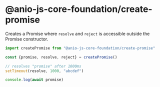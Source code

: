 # @anio-js-core-foundation/create-promise

Creates a Promise where `resolve` and `reject` is accessible outside the Promise constructor.

```js
import createPromise from "@anio-js-core-foundation/create-promise"

const {promise, resolve, reject} = createPromise()

// resolves "promise" after 1000ms
setTimeout(resolve, 1000, "abcdef")

console.log(await promise)
```
